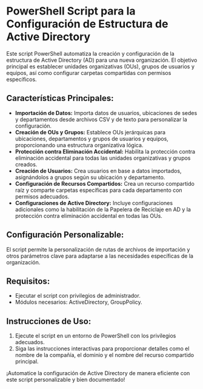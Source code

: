 # PowerShell Script para la Configuración de Estructura de Active Directory

Este script PowerShell automatiza la creación y configuración de la estructura de Active Directory (AD) para una nueva organización. El objetivo principal es establecer unidades organizativas (OUs), grupos de usuarios y equipos, así como configurar carpetas compartidas con permisos específicos.

## Características Principales:

- **Importación de Datos:** Importa datos de usuarios, ubicaciones de sedes y departamentos desde archivos CSV y de texto para personalizar la configuración.
- **Creación de OUs y Grupos:** Establece OUs jerárquicas para ubicaciones, departamentos y grupos de usuarios y equipos, proporcionando una estructura organizativa lógica.
- **Protección contra Eliminación Accidental:** Habilita la protección contra eliminación accidental para todas las unidades organizativas y grupos creados.
- **Creación de Usuarios:** Crea usuarios en base a datos importados, asignándolos a grupos según su ubicación y departamento.
- **Configuración de Recursos Compartidos:** Crea un recurso compartido raíz y comparte carpetas específicas para cada departamento con permisos adecuados.
- **Configuraciones de Active Directory:** Incluye configuraciones adicionales como la habilitación de la Papelera de Reciclaje en AD y la protección contra eliminación accidental en todas las OUs.

## Configuración Personalizable:

El script permite la personalización de rutas de archivos de importación y otros parámetros clave para adaptarse a las necesidades específicas de la organización.

## Requisitos:

- Ejecutar el script con privilegios de administrador.
- Módulos necesarios: ActiveDirectory, GroupPolicy.

## Instrucciones de Uso:

1. Ejecute el script en un entorno de PowerShell con los privilegios adecuados.
2. Siga las instrucciones interactivas para proporcionar detalles como el nombre de la compañía, el dominio y el nombre del recurso compartido principal.

¡Automatice la configuración de Active Directory de manera eficiente con este script personalizable y bien documentado!

 

